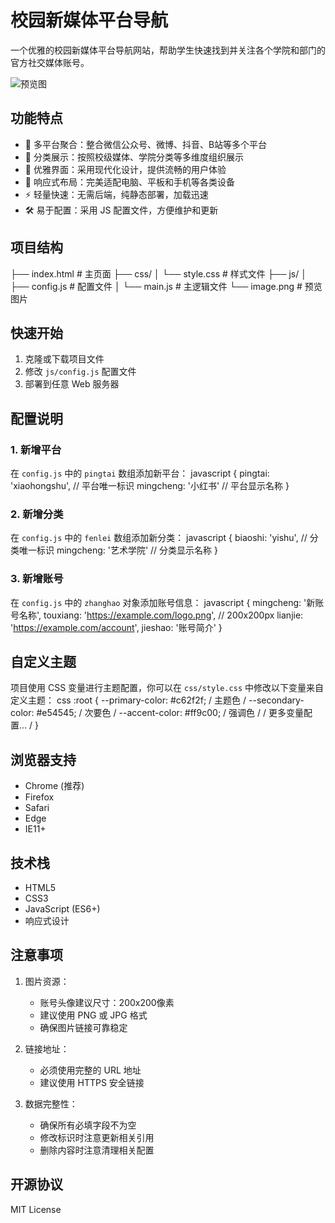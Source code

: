 # 校园新媒体平台导航

一个优雅的校园新媒体平台导航网站，帮助学生快速找到并关注各个学院和部门的官方社交媒体账号。

![预览图](https://imgse.com/i/pEQ9Acq)

## 功能特点

- 🎯 多平台聚合：整合微信公众号、微博、抖音、B站等多个平台
- 🏢 分类展示：按照校级媒体、学院分类等多维度组织展示
- 🎨 优雅界面：采用现代化设计，提供流畅的用户体验
- 📱 响应式布局：完美适配电脑、平板和手机等各类设备
- ⚡ 轻量快速：无需后端，纯静态部署，加载迅速
- 🛠 易于配置：采用 JS 配置文件，方便维护和更新

## 项目结构 
├── index.html # 主页面
├── css/
│ └── style.css # 样式文件
├── js/
│ ├── config.js # 配置文件
│ └── main.js # 主逻辑文件
└── image.png # 预览图片

## 快速开始

1. 克隆或下载项目文件
2. 修改 `js/config.js` 配置文件
3. 部署到任意 Web 服务器

## 配置说明

### 1. 新增平台

在 `config.js` 中的 `pingtai` 数组添加新平台：
javascript
{
pingtai: 'xiaohongshu', // 平台唯一标识
mingcheng: '小红书' // 平台显示名称
}

### 2. 新增分类

在 `config.js` 中的 `fenlei` 数组添加新分类：
javascript
{
biaoshi: 'yishu', // 分类唯一标识
mingcheng: '艺术学院' // 分类显示名称
}

### 3. 新增账号

在 `config.js` 中的 `zhanghao` 对象添加账号信息：
javascript
{
mingcheng: '新账号名称',
touxiang: 'https://example.com/logo.png', // 200x200px
lianjie: 'https://example.com/account',
jieshao: '账号简介'
}

## 自定义主题

项目使用 CSS 变量进行主题配置，你可以在 `css/style.css` 中修改以下变量来自定义主题：
css
:root {
--primary-color: #c62f2f; / 主题色 /
--secondary-color: #e54545; / 次要色 /
--accent-color: #ff9c00; / 强调色 /
/ 更多变量配置... /
}

## 浏览器支持

- Chrome (推荐)
- Firefox
- Safari
- Edge
- IE11+

## 技术栈

- HTML5
- CSS3
- JavaScript (ES6+)
- 响应式设计

## 注意事项

1. 图片资源：
   - 账号头像建议尺寸：200x200像素
   - 建议使用 PNG 或 JPG 格式
   - 确保图片链接可靠稳定

2. 链接地址：
   - 必须使用完整的 URL 地址
   - 建议使用 HTTPS 安全链接

3. 数据完整性：
   - 确保所有必填字段不为空
   - 修改标识时注意更新相关引用
   - 删除内容时注意清理相关配置

## 开源协议

MIT License
